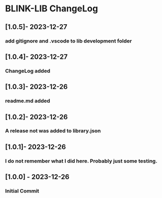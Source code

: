 # BLINK-LIB ChangeLog

## [1.0.5]- 2023-12-27
### add gitignore and .vscode to lib development folder

## [1.0.4]- 2023-12-27
### ChangeLog added

## [1.0.3]- 2023-12-26
### readme.md added

## [1.0.2]- 2023-12-26
### A release not was added to library.json

## [1.0.1]- 2023-12-26
### I do not remember what I did here. Probably just some testing.

## [1.0.0] - 2023-12-26
### Initial Commit